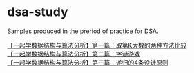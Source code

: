 # dsa-study
Samples produced in the preriod of practice for DSA.

<a href = "https://blog.csdn.net/m0_48179608/article/details/114523105?spm=1001.2014.3001.5502">【一起学数据结构与算法分析】第一篇：取第K大数的两种方法比较</a><br>
<a href = "https://blog.csdn.net/m0_48179608/article/details/114577022?spm=1001.2014.3001.5502">【一起学数据结构与算法分析】第二篇：字谜游戏</a><br>
<a href= "https://blog.csdn.net/m0_48179608/article/details/114674641">【一起学数据结构与算法分析】第三篇：递归的4条设计原则</a>
